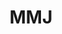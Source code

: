 ---
title: MMJ
crosslinks:
- autotldr
- CBD
- vaporents
- CanadianMOMs
- TBI
- Waxpen
- weed
- startrek
- CTents
- florida
---